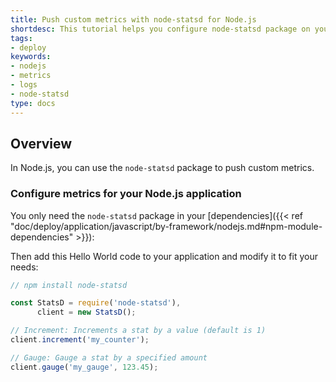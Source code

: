 ```yaml
---
title: Push custom metrics with node-statsd for Node.js
shortdesc: This tutorial helps you configure node-statsd package on your Node.js application to push custom metrics
tags:
- deploy
keywords:
- nodejs
- metrics
- logs
- node-statsd
type: docs
---
```


## Overview

In Node.js, you can use the `node-statsd` package to push custom metrics.

### Configure metrics for your Node.js application

You only need the `node-statsd` package in your [dependencies]({{< ref "doc/deploy/application/javascript/by-framework/nodejs.md#npm-module-dependencies" >}}):

Then add this Hello World code to your application and modify it to fit your needs:

```javascript
// npm install node-statsd

const StatsD = require('node-statsd'),
      client = new StatsD();

// Increment: Increments a stat by a value (default is 1)
client.increment('my_counter');

// Gauge: Gauge a stat by a specified amount
client.gauge('my_gauge', 123.45);
```
